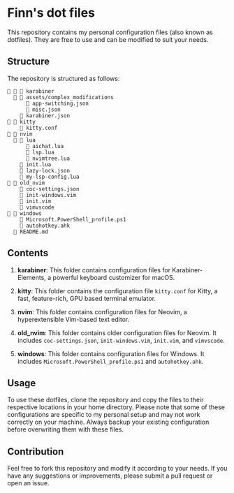 # Finn's dot files

This repository contains my personal configuration files (also known as dotfiles). They are free to use and can be modified to suit your needs.

## Structure

The repository is structured as follows:

```
   karabiner
    assets/complex_modifications
       app-switching.json
       misc.json
     karabiner.json
  kitty
     kitty.conf
  nvim
    lua
       aichat.lua
       lsp.lua
       nvimtree.lua
     init.lua
     lazy-lock.json
     my-lsp-config.lua
  old_nvim
     coc-settings.json
     init-windows.vim
     init.vim
     vimvscode
  windows
     Microsoft.PowerShell_profile.ps1
     autohotkey.ahk
   README.md
```

## Contents

1. **karabiner**: This folder contains configuration files for Karabiner-Elements, a powerful keyboard customizer for macOS.

2. **kitty**: This folder contains the configuration file `kitty.conf` for Kitty, a fast, feature-rich, GPU based terminal emulator.

3. **nvim**: This folder contains configuration files for Neovim, a hyperextensible Vim-based text editor.

4. **old_nvim**: This folder contains older configuration files for Neovim. It includes `coc-settings.json`, `init-windows.vim`, `init.vim`, and `vimvscode`.

5. **windows**: This folder contains configuration files for Windows. It includes `Microsoft.PowerShell_profile.ps1` and `autohotkey.ahk`.

## Usage

To use these dotfiles, clone the repository and copy the files to their respective locations in your home directory. Please note that some of these configurations are specific to my personal setup and may not work correctly on your machine. Always backup your existing configuration before overwriting them with these files.

## Contribution

Feel free to fork this repository and modify it according to your needs. If you have any suggestions or improvements, please submit a pull request or open an issue.
